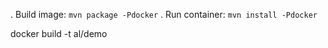 . Build image: `mvn package -Pdocker`
. Run container: `mvn install -Pdocker`

docker build -t al/demo
